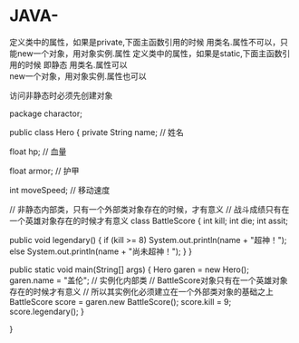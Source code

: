 # JAVA-

定义类中的属性，如果是private,下面主函数引用的时候
用类名.属性不可以，只能new一个对象，用对象实例.属性
定义类中的属性，如果是static,下面主函数引用的时候   即静态
用类名.属性可以   
new一个对象，用对象实例.属性也可以

访问非静态时必须先创建对象

package charactor;

public class Hero
{
private String name; // 姓名

float hp; // 血量

float armor; // 护甲

int moveSpeed; // 移动速度

// 非静态内部类，只有一个外部类对象存在的时候，才有意义
// 战斗成绩只有在一个英雄对象存在的时候才有意义
class BattleScore
{
int kill;
int die;
int assit;

public void legendary() {
if (kill >= 8)
System.out.println(name + "超神！");
else
System.out.println(name + "尚未超神！");
}
}

public static void main(String[] args) {
Hero garen = new Hero();
garen.name = "盖伦";
// 实例化内部类
// BattleScore对象只有在一个英雄对象存在的时候才有意义
// 所以其实例化必须建立在一个外部类对象的基础之上
BattleScore score = garen.new BattleScore();
score.kill = 9;
score.legendary();
}

}
